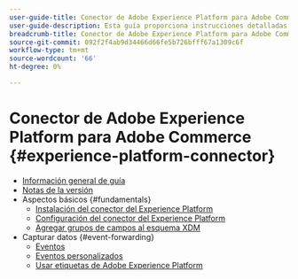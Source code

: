 ```yaml
---
user-guide-title: Conector de Adobe Experience Platform para Adobe Commerce
user-guide-description: Esta guía proporciona instrucciones detalladas sobre el uso de Adobe Experience Platform Connector para Adobe Commerce.
breadcrumb-title: Conector de Adobe Experience Platform para Adobe Commerce
source-git-commit: 092f2f4ab9d34466d66fe5b726bfff67a1309c6f
workflow-type: tm+mt
source-wordcount: '66'
ht-degree: 0%

---
```


# Conector de Adobe Experience Platform para Adobe Commerce {#experience-platform-connector}

- [Información general de guía](overview.md)
- [Notas de la versión](release-notes.md)
- Aspectos básicos {#fundamentals}
   - [Instalación del conector del Experience Platform](install.md)
   - [Configuración del conector del Experience Platform](connect-data.md)
   - [Agregar grupos de campos al esquema XDM](update-xdm.md)
- Capturar datos {#event-forwarding}
   - [Eventos](events.md)
   - [Eventos personalizados](custom-events.md)
   - [Usar etiquetas de Adobe Experience Platform](using-tags.md)

